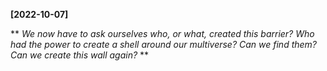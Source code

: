 **[2022-10-07]**

** 
*We now have to ask ourselves who, or what, created this barrier? Who had the power to create a shell around our multiverse? Can we find them? Can we create this wall again?*
**